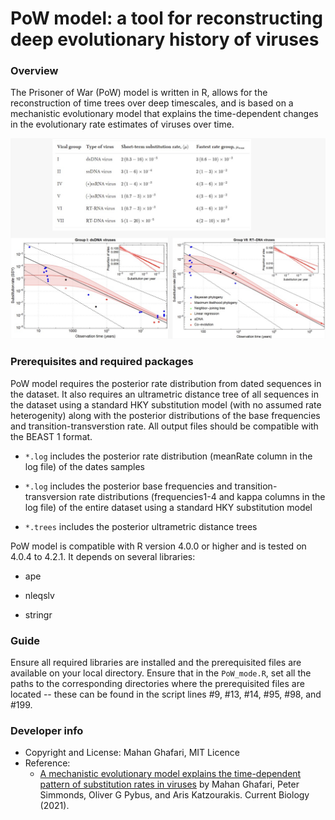# PoW model: a tool for reconstructing deep evolutionary history of viruses


### Overview

The Prisoner of War (PoW) model is written in R, allows for the reconstruction of time trees over deep timescales, and is based on a mechanistic evolutionary model that explains the time-dependent changes in the evolutionary rate estimates of viruses over time.

![Prisoner of War model](https://github.com/mg878/PoW_model/blob/main/PoW_sigmoid_TDRP.jpeg)

### Prerequisites and required packages

PoW model requires the posterior rate distribution from dated sequences in the dataset. It also requires an ultrametric distance tree of all sequences in the dataset using a standard HKY substitution model (with no assumed rate heterogenity) along with the posterior distributions of the base frequencies and transition-transverstion rate. All output files should be compatible with the BEAST 1 format. 

* `*.log` includes the posterior rate distribution (meanRate column in the log file) of the dates samples

* `*.log` includes the posterior base frequencies and transition-transversion rate distributions (frequencies1-4 and kappa columns in the log file) of the entire dataset using a standard HKY substitution model

* `*.trees` includes the posterior ultrametric distance trees 


PoW model is compatible with R version 4.0.0 or higher and is tested on 4.0.4 to 4.2.1.  It depends on several libraries:

* ape

* nleqslv

* stringr

### Guide

Ensure all required libraries are installed and the prerequisited files are available on your local directory.
Ensure that in the `PoW_mode.R`, set all the paths to the corresponding directories where the prerequisited files are located -- these can be found in the script lines #9, #13, #14, #95, #98, and #199.

### Developer info

  - Copyright and License: Mahan Ghafari, MIT Licence
  - Reference:
    * [A mechanistic evolutionary model explains the time-dependent pattern of substitution rates in viruses](https://doi.org/10.1016/j.cub.2021.08.020) by Mahan Ghafari, Peter Simmonds, Oliver G Pybus, and Aris Katzourakis. Current Biology (2021).
